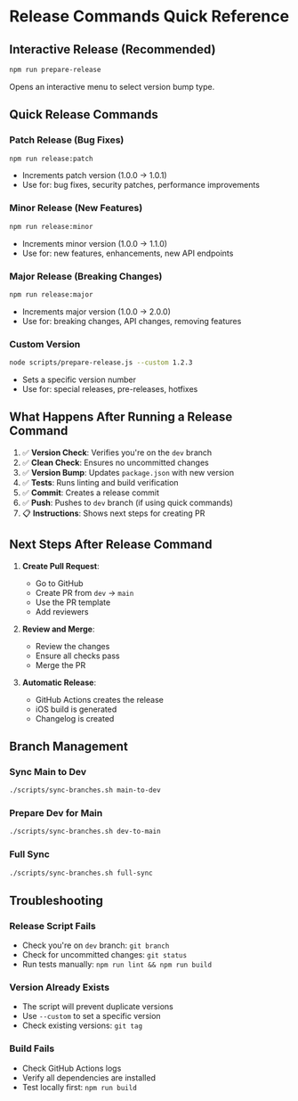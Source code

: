 # Release Commands Quick Reference

## Interactive Release (Recommended)
```bash
npm run prepare-release
```
Opens an interactive menu to select version bump type.

## Quick Release Commands

### Patch Release (Bug Fixes)
```bash
npm run release:patch
```
- Increments patch version (1.0.0 → 1.0.1)
- Use for: bug fixes, security patches, performance improvements

### Minor Release (New Features)
```bash
npm run release:minor
```
- Increments minor version (1.0.0 → 1.1.0)
- Use for: new features, enhancements, new API endpoints

### Major Release (Breaking Changes)
```bash
npm run release:major
```
- Increments major version (1.0.0 → 2.0.0)
- Use for: breaking changes, API changes, removing features

### Custom Version
```bash
node scripts/prepare-release.js --custom 1.2.3
```
- Sets a specific version number
- Use for: special releases, pre-releases, hotfixes

## What Happens After Running a Release Command

1. ✅ **Version Check**: Verifies you're on the `dev` branch
2. ✅ **Clean Check**: Ensures no uncommitted changes
3. ✅ **Version Bump**: Updates `package.json` with new version
4. ✅ **Tests**: Runs linting and build verification
5. ✅ **Commit**: Creates a release commit
6. ✅ **Push**: Pushes to `dev` branch (if using quick commands)
7. 📋 **Instructions**: Shows next steps for creating PR

## Next Steps After Release Command

1. **Create Pull Request**:
   - Go to GitHub
   - Create PR from `dev` → `main`
   - Use the PR template
   - Add reviewers

2. **Review and Merge**:
   - Review the changes
   - Ensure all checks pass
   - Merge the PR

3. **Automatic Release**:
   - GitHub Actions creates the release
   - iOS build is generated
   - Changelog is created

## Branch Management

### Sync Main to Dev
```bash
./scripts/sync-branches.sh main-to-dev
```

### Prepare Dev for Main
```bash
./scripts/sync-branches.sh dev-to-main
```

### Full Sync
```bash
./scripts/sync-branches.sh full-sync
```

## Troubleshooting

### Release Script Fails
- Check you're on `dev` branch: `git branch`
- Check for uncommitted changes: `git status`
- Run tests manually: `npm run lint && npm run build`

### Version Already Exists
- The script will prevent duplicate versions
- Use `--custom` to set a specific version
- Check existing versions: `git tag`

### Build Fails
- Check GitHub Actions logs
- Verify all dependencies are installed
- Test locally first: `npm run build`

